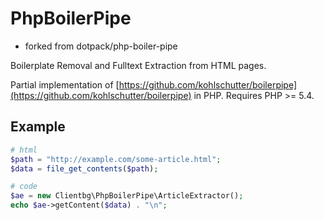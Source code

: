 # PhpBoilerPipe
- forked from dotpack/php-boiler-pipe

Boilerplate Removal and Fulltext Extraction from HTML pages.

Partial implementation of [https://github.com/kohlschutter/boilerpipe](https://github.com/kohlschutter/boilerpipe) in PHP. Requires PHP >= 5.4.

## Example

``` php
# html
$path = "http://example.com/some-article.html";
$data = file_get_contents($path);

# code
$ae = new Clientbg\PhpBoilerPipe\ArticleExtractor();
echo $ae->getContent($data) . "\n";
```
